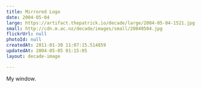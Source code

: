 ```yaml
---
title: Mirrored Logo
date: 2004-05-04
large: https://artifact.thepatrick.io/decade/large/2004-05-04-1521.jpg
small: http://cdn.m.ac.nz/decade/images/small/20040504.jpg
flickrUrl: null
photoId: null
createdAt: 2011-01-30 11:07:15.514859
updatedAt: 2004-05-05 01:15:05
layout: decade-image

---
```

My window.
